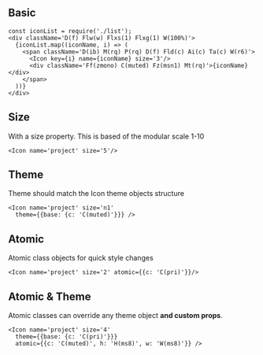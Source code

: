 ## Basic

    const iconList = require('./list');
    <div className='D(f) Flw(w) Flxs(1) Flxg(1) W(100%)'>
      {iconList.map((iconName, i) => (
        <span className='D(ib) M(rq) P(rq) D(f) Fld(c) Ai(c) Ta(c) W(r6)'>
          <Icon key={i} name={iconName} size='3'/>
          <div className='Ff(zmono) C(muted) Fz(msn1) Mt(rq)'>{iconName}</div>
        </span>
      ))}
    </div>

## Size

With a size property. This is based of the modular scale 1-10

    <Icon name='project' size='5'/>

## Theme

Theme should match the Icon theme objects structure

    <Icon name='project' size='n1'
      theme={{base: {c: 'C(muted)'}}} />

## Atomic

Atomic class objects for quick style changes

    <Icon name='project' size='2' atomic={{c: 'C(pri)'}}/>

## Atomic & Theme

Atomic classes can override any theme object **and custom props**.

    <Icon name='project' size='4'
      theme={{base: {c: 'C(pri)'}}}
      atomic={{c: 'C(muted)', h: 'H(ms8)', w: 'W(ms8)'}} />
